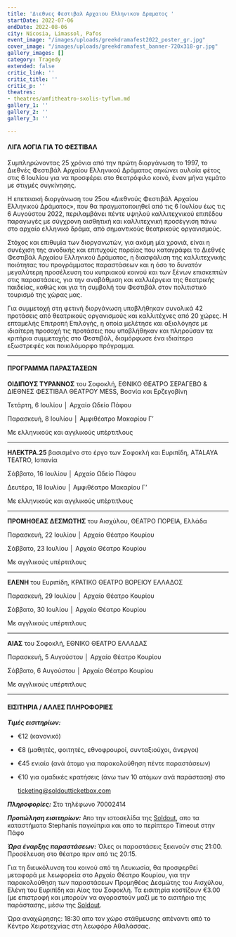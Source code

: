```yaml
---
title: 'Διεθνες Φεστιβαλ Αρχαιου Ελληνικου Δραματος '
startDate: 2022-07-06
endDate: 2022-08-06
city: Nicosia, Limassol, Pafos
event_image: "/images/uploads/greekdramafest2022_poster_gr.jpg"
cover_image: "/images/uploads/greekdramafest_banner-720x318-gr.jpg"
gallery_images: []
category: Tragedy
extended: false
critic_link: ''
critic_title: ''
critic_p: ''
theatres:
- theatres/amfitheatro-sxolis-tyflwn.md
gallery_1: ''
gallery_2: ''
gallery_3: ''

---
```

#### ΛΙΓΑ ΛΟΓΙΑ ΓΙΑ ΤΟ ΦΕΣΤΙΒΑΛ

Συμπληρώνοντας 25 χρόνια από την πρώτη διοργάνωση το 1997, το Διεθνές Φεστιβάλ Αρχαίου Ελληνικού Δράματος σηκώνει αυλαία φέτος στις 6 Ιουλίου για να προσφέρει στο θεατρόφιλο κοινό, έναν μήνα γεμάτο με στιγμές συγκίνησης.

Η επετειακή διοργάνωση του 25ου «Διεθνούς Φεστιβάλ Αρχαίου Ελληνικού Δράματος», που θα πραγματοποιηθεί από τις 6 Ιουλίου έως τις 6 Αυγούστου 2022, περιλαμβάνει πέντε υψηλού καλλιτεχνικού επιπέδου παραγωγές με σύγχρονη αισθητική και καλλιτεχνική προσέγγιση πάνω στο αρχαίο ελληνικό δράμα, από σημαντικούς θεατρικούς οργανισμούς.

Στόχος και επιθυμία των διοργανωτών, για ακόμη μία χρονιά, είναι η συνέχιση της ανοδικής και επιτυχούς πορείας που καταγράφει το Διεθνές Φεστιβάλ Αρχαίου Ελληνικού Δράματος, η διασφάλιση της καλλιτεχνικής ποιότητας του προγράμματος παραστάσεων και η όσο το δυνατόν μεγαλύτερη προσέλευση του κυπριακού κοινού και των ξένων επισκεπτών στις παραστάσεις, για την αναβάθμιση και καλλιέργεια της θεατρικής παιδείας, καθώς και για τη συμβολή του Φεστιβάλ στον πολιτιστικό τουρισμό της χώρας μας.

Για συμμετοχή στη φετινή διοργάνωση υποβλήθηκαν συνολικά 42 προτάσεις από θεατρικούς οργανισμούς και καλλιτέχνες από 20 χώρες. Η επταμελής Επιτροπή Επιλογής, η οποία μελέτησε και αξιολόγησε με ιδιαίτερη προσοχή τις προτάσεις που υποβλήθηκαν και πληρούσαν τα κριτήρια συμμετοχής στο Φεστιβάλ, διαμόρφωσε ένα ιδιαίτερα εξωστρεφές και ποικιλόμορφο πρόγραμμα.

***

#### ΠΡΟΓΡΑΜΜΑ ΠΑΡΑΣΤΑΣΕΩΝ

**ΟΙΔΙΠΟΥΣ ΤΥΡΑΝΝΟΣ** του Σοφοκλή, ΕΘΝΙΚΟ ΘΕΑΤΡΟ ΣΕΡΑΓΕΒΟ & ΔΙΕΘΝΕΣ ΦΕΣΤΙΒΑΛ ΘΕΑΤΡΟΥ MESS, Βοσνία και Ερζεγοβίνη

Τετάρτη, 6 Ιουλίου │ Αρχαίο Ωδείο Πάφου

Παρασκευή, 8 Ιουλίου │ Αμφιθέατρο Μακαρίου Γ’

Με ελληνικούς και αγγλικούς υπέρτιτλους

***

**ΗΛΕΚΤΡΑ.25** βασισμένο στο έργο των Σοφοκλή και Ευριπίδη, ΑTALAYA TEATRO, Ισπανία

Σάββατο, 16 Ιουλίου │ Αρχαίο Ωδείο Πάφου

Δευτέρα, 18 Ιουλίου │ Αμφιθέατρο Μακαρίου Γ’

Με ελληνικούς και αγγλικούς υπέρτιτλους

***

**ΠΡΟΜΗΘΕΑΣ ΔΕΣΜΩΤΗΣ** του Αισχύλου, ΘΕΑΤΡΟ ΠΟΡΕΙΑ, Ελλάδα

Παρασκευή, 22 Ιουλίου │ Αρχαίο Θέατρο Κουρίου

Σάββατο, 23 Ιουλίου │ Αρχαίο Θέατρο Κουρίου

Με αγγλικούς υπέρτιτλους

***

**ΕΛΕΝΗ** του Ευριπίδη, ΚΡΑΤΙΚΟ ΘΕΑΤΡΟ ΒΟΡΕΙΟΥ ΕΛΛΑΔΟΣ

Παρασκευή, 29 Ιουλίου │ Αρχαίο Θέατρο Κουρίου

Σάββατο, 30 Ιουλίου │ Αρχαίο Θέατρο Κουρίου

Με αγγλικούς υπέρτιτλους

***

**ΑΙΑΣ** του Σοφοκλή, ΕΘΝΙΚΟ ΘΕΑΤΡΟ ΕΛΛΑΔΑΣ

Παρασκευή, 5 Αυγούστου │ Αρχαίο Θέατρο Κουρίου

Σάββατο, 6 Αυγούστου │ Αρχαίο Θέατρο Κουρίου

Με αγγλικούς υπέρτιτλους

***

#### ΕΙΣΙΤΗΡΙΑ / ΑΛΛΕΣ ΠΛΗΡΟΦΟΡΙΕΣ

**_Τιμές εισιτηρίων:_**

* €12 (κανονικό)
* €8 (μαθητές, φοιτητές, εθνοφρουροί, συνταξιούχοι, άνεργοι)
* €45 ενιαίο (ανά άτομο για παρακολούθηση πέντε παραστάσεων)
* €10 για ομαδικές κρατήσεις (άνω των 10 ατόμων ανά παράσταση) στο

  ticketing@soldoutticketbox.com

**_Πληροφορίες:_** Στο τηλέφωνο 70002414

**_Προπώληση εισιτηρίων:_** Απο την ιστοσελίδα της [Soldout](https://www.soldoutticketbox.com/international-festival-of-ancient-greek-drama-2022/?lang=en "Soldout"), απο τα καταστήματα Stephanis παγκύπρια και απο το περίπτερο Timeout στην Πάφο

**_Ώρα έναρξης παραστάσεων:_** Όλες οι παραστάσεις ξεκινούν στις 21:00. Προσέλευση στο θέατρο πριν από τις 20:15.

Για τη διευκόλυνση του κοινού από τη Λευκωσία, θα προσφερθεί μεταφορά με λεωφορεία στο Αρχαίο Θέατρο Κουρίου, για την παρακολούθηση των παραστάσεων Προμηθέας Δεσμώτης του Αισχύλου, Ελένη του Ευριπίδη και Αίας του Σοφοκλή. Τα εισιτηρία κοστίζουν €3.00 (με επιστροφή και μπορούν να αγοραστούν μαζί με το εισιτήριο της παράστασης, μέσω της [Soldout](https://www.soldoutticketbox.com/international-festival-of-ancient-greek-drama-2022/?lang=en).

Ώρα αναχώρησης: 18:30 απο τον χώρο στάθμευσης απέναντι από το Κέντρο Χειροτεχνίας στη λεωφόρο Αθαλάσσας.